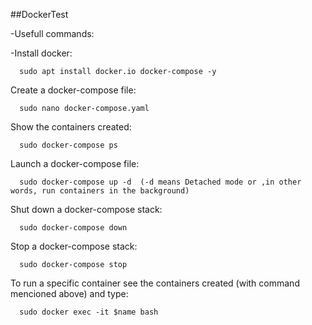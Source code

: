 ##DockerTest

-Usefull commands:

  -Install docker:
  ```console
    sudo apt install docker.io docker-compose -y
  ```
  Create a docker-compose file:
  ```console
    sudo nano docker-compose.yaml
  ```
  Show the containers created:
  ```console
    sudo docker-compose ps
  ```
  Launch a docker-compose file:
  ```console
    sudo docker-compose up -d  (-d means Detached mode or ,in other words, run containers in the background)
  ```
  Shut down a docker-compose stack:
  ```console
    sudo docker-compose down
  ```
    
  Stop a docker-compose stack:
  ```console
    sudo docker-compose stop
  ```
  To run a specific container see the containers created (with command mencioned above) and type:
  ```console
    sudo docker exec -it $name bash
  ```
  
